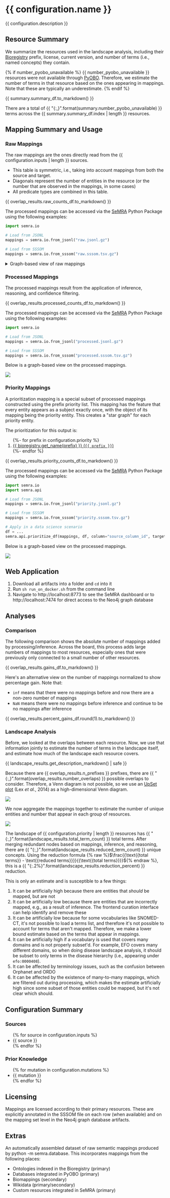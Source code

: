 # {{ configuration.name }}

{{ configuration.description }}

## Resource Summary

We summarize the resources used in the landscape analysis, including their
[Bioregistry](https://bioregistry.io) prefix, license, current version, and
number of terms (i.e., named concepts) they contain.

{% if number_pyobo_unavailable %} {{ number_pyobo_unavailable }} resources were
not available through [PyOBO](https://github.com/biopragmatics/pyobo).
Therefore, we estimate the number of terms in that resource based on the ones
appearing in mappings. Note that these are typically an underestimate.
{% endif %}

{{ summary.summary_df.to_markdown() }}

There are a total of {{ "{:,}".format(summary.number_pyobo_unavailable) }} terms
across the {{ summary.summary_df.index | length }} resources.

## Mapping Summary and Usage

### Raw Mappings

The raw mappings are the ones directly read from the
{{ configuration.inputs | length }} sources.

- This table is symmetric, i.e., taking into account mappings from both the
  source and target.
- Diagonals represent the number of entities in the resource (or the number that
  are observed in the mappings, in some cases)
- All predicate types are combined in this table.

{{ overlap_results.raw_counts_df.to_markdown() }}

The processed mappings can be accessed via the
[SeMRA](https://github.com/biopragmatics/semra) Python Package using the
following examples:

```python
import semra.io

# Load from JSONL
mappings = semra.io.from_jsonl("raw.jsonl.gz")

# Load from SSSOM
mappings = semra.io.from_sssom("raw.sssom.tsv.gz")
```

<details>
<summary>Graph-based view of raw mappings</summary>

Note that this may contain many more prefixes than what's relevant for
processing. The configuration allows for specifying a prefix allowlist and
prefix blocklist.

![](raw_graph.svg)

</details>

### Processed Mappings

The processed mappings result from the application of inference, reasoning, and
confidence filtering.

{{ overlap_results.processed_counts_df.to_markdown() }}

The processed mappings can be accessed via the
[SeMRA](https://github.com/biopragmatics/semra) Python Package using the
following examples:

```python
import semra.io

# Load from JSONL
mappings = semra.io.from_jsonl("processed.jsonl.gz")

# Load from SSSOM
mappings = semra.io.from_sssom("processed.sssom.tsv.gz")
```

Below is a graph-based view on the processed mappings.

![](processed_graph.svg)

### Priority Mappings

A prioritization mapping is a special subset of processed mappings constructed
using the prefix priority list. This mapping has the feature that every entity
appears as a subject exactly once, with the object of its mapping being the
priority entity. This creates a "star graph" for each priority entity.

The prioritization for this output is:

<ol>
{%- for prefix in configuration.priority %}
<li><a href="https://bioregistry.io/{{ prefix }}">{{ bioregistry.get_name(prefix) }} (<code>{{ prefix }}</code>)</a></li>
{%- endfor %}
</ol>

{{ overlap_results.priority_counts_df.to_markdown() }}

The processed mappings can be accessed via the
[SeMRA](https://github.com/biopragmatics/semra) Python Package using the
following examples:

```python
import semra.io
import semra.api

# Load from JSONL
mappings = semra.io.from_jsonl("priority.jsonl.gz")

# Load from SSSOM
mappings = semra.io.from_sssom("priority.sssom.tsv.gz")

# Apply in a data science scenario
df = ...
semra.api.prioritize_df(mappings, df, column="source_column_id", target_column="target_column_id")
```

Below is a graph-based view on the processed mappings.

![](priority_graph.svg)

## Web Application

1. Download all artifacts into a folder and `cd` into it
2. Run `sh run_on_docker.sh` from the command line
3. Navigate to http://localhost:8773 to see the SeMRA dashboard or to
   http://localhost:7474 for direct access to the Neo4j graph database

## Analyses

### Comparison

The following comparison shows the absolute number of mappings added by
processing/inference. Across the board, this process adds large numbers of
mappings to most resources, especially ones that were previously only connected
to a small number of other resources.

{{ overlap_results.gains_df.to_markdown() }}

Here's an alternative view on the number of mappings normalized to show
percentage gain. Note that:

- `inf` means that there were no mappings before and now there are a non-zero
  number of mappings
- `NaN` means there were no mappings before inference and continue to be no
  mappings after inference

{{ overlap_results.percent_gains_df.round(1).to_markdown() }}

### Landscape Analysis

Before, we looked at the overlaps between each resource. Now, we use that
information jointly to estimate the number of terms in the landscape itself, and
estimate how much of the landscape each resource covers.

{{ landscape_results.get_description_markdown() | safe }}

Because there are {{ overlap_results.n_prefixes }} prefixes, there are
{{ "{:,}".format(overlap_results.number_overlaps) }} possible overlaps to
consider. Therefore, a Venn diagram is not possible, so we use an
[UpSet plot](https://www.ncbi.nlm.nih.gov/pmc/articles/PMC4720993) (Lex _et
al._, 2014) as a high-dimensional Venn diagram.

![](processed_landscape_upset.svg)

We now aggregate the mappings together to estimate the number of unique entities
and number that appear in each group of resources.

![](processed_landscape_histogram.svg)

The landscape of {{ configuration.priority | length }} resources has
{{ "{:,}".format(landscape_results.total_term_count) }} total terms. After
merging redundant nodes based on mappings, inference, and reasoning, there are
{{ "{:,}".format(landscape_results.reduced_term_count) }} unique concepts. Using
the reduction formula
{% raw %}$\frac{{\text{{total terms}} - \text{{reduced terms}}}}{{\text{{total terms}}}}${% endraw %},
this is a {{ "{:.2%}".format(landscape_results.reduction_percent) }} reduction.

This is only an estimate and is susceptible to a few things:

1. It can be artificially high because there are entities that _should_ be
   mapped, but are not
2. It can be artificially low because there are entities that are incorrectly
   mapped, e.g., as a result of inference. The frontend curation interface can
   help identify and remove these
3. It can be artificially low because for some vocabularies like SNOMED-CT, it's
   not possible to load a terms list, and therefore it's not possible to account
   for terms that aren't mapped. Therefore, we make a lower bound estimate based
   on the terms that appear in mappings.
4. It can be artificially high if a vocabulary is used that covers many domains
   and is not properly subset'd. For example, EFO covers many different domains,
   so when doing disease landscape analysis, it should be subset to only terms
   in the disease hierarchy (i.e., appearing under `efo:0000408`).
5. It can be affected by terminology issues, such as the confusion between
   Orphanet and ORDO
6. It can be affected by the existence of many-to-many mappings, which are
   filtered out during processing, which makes the estimate artificially high
   since some subset of those entities could be mapped, but it's not clear which
   should.

## Configuration Summary

### Sources

<ul>
{% for source in configuration.inputs %}
<li>{{ source }}</li>
{% endfor %}
</ul>

### Prior Knowledge

<ul>
{% for mutation in configuration.mutations %}
<li>{{ mutation }}</li>
{% endfor %}
</ul>

## Licensing

Mappings are licensed according to their primary resources. These are explicitly
annotated in the SSSOM file on each row (when available) and on the mapping set
level in the Neo4j graph database artifacts.

## Extras

An automatically assembled dataset of raw semantic mappings produced by python
-m semra.database. This incorporates mappings from the following places:

- Ontologies indexed in the Bioregistry (primary)
- Databases integrated in PyOBO (primary)
- Biomappings (secondary)
- Wikidata (primary/secondary)
- Custom resources integrated in SeMRA (primary)
